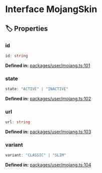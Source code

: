 # Interface MojangSkin

## 🏷️ Properties

### id

```ts
id: string
```
<p style="font-size: 14px; color: var(--vp-c-text-2)">
<strong>Defined in:</strong> <a href="https://github.com/voxelum/minecraft-launcher-core-node/blob/master/packages/user/mojang.ts#L101" target="_blank" rel="noreferrer">packages/user/mojang.ts:101</a>
</p>


### state

```ts
state: "ACTIVE" | "INACTIVE"
```
<p style="font-size: 14px; color: var(--vp-c-text-2)">
<strong>Defined in:</strong> <a href="https://github.com/voxelum/minecraft-launcher-core-node/blob/master/packages/user/mojang.ts#L102" target="_blank" rel="noreferrer">packages/user/mojang.ts:102</a>
</p>


### url

```ts
url: string
```
<p style="font-size: 14px; color: var(--vp-c-text-2)">
<strong>Defined in:</strong> <a href="https://github.com/voxelum/minecraft-launcher-core-node/blob/master/packages/user/mojang.ts#L103" target="_blank" rel="noreferrer">packages/user/mojang.ts:103</a>
</p>


### variant

```ts
variant: "CLASSIC" | "SLIM"
```
<p style="font-size: 14px; color: var(--vp-c-text-2)">
<strong>Defined in:</strong> <a href="https://github.com/voxelum/minecraft-launcher-core-node/blob/master/packages/user/mojang.ts#L104" target="_blank" rel="noreferrer">packages/user/mojang.ts:104</a>
</p>


